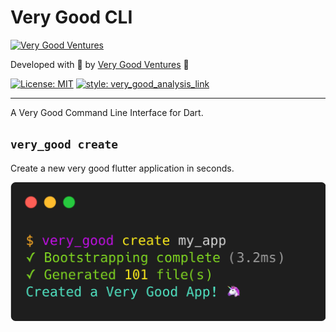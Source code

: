# Very Good CLI

[![Very Good Ventures][logo]](very_good_ventures_link)

Developed with 💙 by [Very Good Ventures](very_good_ventures_link) 🦄

[![License: MIT][license]](license_link)
[![style: very_good_analysis_link][badge]][badge_link]

---

A Very Good Command Line Interface for Dart.

## `very_good create`

Create a new very good flutter application in seconds.

![Very Good CLI][very_good_cli]

[badge]: https://img.shields.io/badge/style-very_good_analysis-B22C89.svg
[badge_link]: https://pub.dev/packages/very_good_analysis
[license]: https://img.shields.io/badge/license-MIT-blue.svg
[license_link]: https://opensource.org/licenses/MIT
[logo]: docs/assets/vgv_logo.png
[very_good_analysis_link]: https://github.com/VeryGoodOpenSource/very_good_analysis
[very_good_ventures_link]: https://verygood.ventures
[very_good_cli]: docs/assets/cli.png
